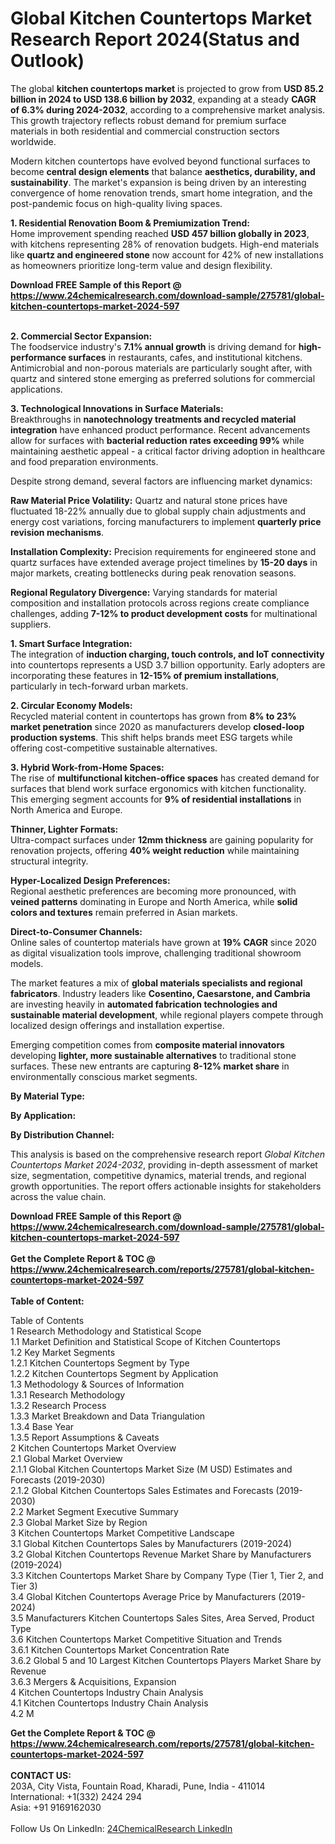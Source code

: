 <h1>Global Kitchen Countertops Market Research Report 2024(Status and Outlook)</h1><p>The global <strong>kitchen countertops market</strong> is projected to grow from <strong>USD 85.2 billion in 2024 to USD 138.6 billion by 2032</strong>, expanding at a steady <strong>CAGR of 6.3% during 2024-2032</strong>, according to a comprehensive market analysis. This growth trajectory reflects robust demand for premium surface materials in both residential and commercial construction sectors worldwide.</p><p>Modern kitchen countertops have evolved beyond functional surfaces to become <strong>central design elements</strong> that balance <strong>aesthetics, durability, and sustainability</strong>. The market's expansion is being driven by an interesting convergence of home renovation trends, smart home integration, and the post-pandemic focus on high-quality living spaces.</p><p><strong>1. Residential Renovation Boom &amp; Premiumization Trend:</strong><br>
Home improvement spending reached <strong>USD 457 billion globally in 2023</strong>, with kitchens representing 28% of renovation budgets. High-end materials like <strong>quartz and engineered stone</strong> now account for 42% of new installations as homeowners prioritize long-term value and design flexibility.</p><div><b>Download FREE Sample of this Report @ 
            <a href="https://www.24chemicalresearch.com/download-sample/275781/global-kitchen-countertops-market-2024-597">
            https://www.24chemicalresearch.com/download-sample/275781/global-kitchen-countertops-market-2024-597</a></b></div><br><p><strong>2. Commercial Sector Expansion:</strong><br>
The foodservice industry's <strong>7.1% annual growth</strong> is driving demand for <strong>high-performance surfaces</strong> in restaurants, cafes, and institutional kitchens. Antimicrobial and non-porous materials are particularly sought after, with quartz and sintered stone emerging as preferred solutions for commercial applications.</p><p><strong>3. Technological Innovations in Surface Materials:</strong><br>
Breakthroughs in <strong>nanotechnology treatments and recycled material integration</strong> have enhanced product performance. Recent advancements allow for surfaces with <strong>bacterial reduction rates exceeding 99%</strong> while maintaining aesthetic appeal - a critical factor driving adoption in healthcare and food preparation environments.</p><p>Despite strong demand, several factors are influencing market dynamics:</p><p><strong>Raw Material Price Volatility:</strong> Quartz and natural stone prices have fluctuated 18-22% annually due to global supply chain adjustments and energy cost variations, forcing manufacturers to implement <strong>quarterly price revision mechanisms</strong>.</p><p><strong>Installation Complexity:</strong> Precision requirements for engineered stone and quartz surfaces have extended average project timelines by <strong>15-20 days</strong> in major markets, creating bottlenecks during peak renovation seasons.</p><p><strong>Regional Regulatory Divergence:</strong> Varying standards for material composition and installation protocols across regions create compliance challenges, adding <strong>7-12% to product development costs</strong> for multinational suppliers.</p><p><strong>1. Smart Surface Integration:</strong><br>
The integration of <strong>induction charging, touch controls, and IoT connectivity</strong> into countertops represents a USD 3.7 billion opportunity. Early adopters are incorporating these features in <strong>12-15% of premium installations</strong>, particularly in tech-forward urban markets.</p><p><strong>2. Circular Economy Models:</strong><br>
Recycled material content in countertops has grown from <strong>8% to 23% market penetration</strong> since 2020 as manufacturers develop <strong>closed-loop production systems</strong>. This shift helps brands meet ESG targets while offering cost-competitive sustainable alternatives.</p><p><strong>3. Hybrid Work-from-Home Spaces:</strong><br>
The rise of <strong>multifunctional kitchen-office spaces</strong> has created demand for surfaces that blend work surface ergonomics with kitchen functionality. This emerging segment accounts for <strong>9% of residential installations</strong> in North America and Europe.</p><p><strong>Thinner, Lighter Formats:</strong><br>
    Ultra-compact surfaces under <strong>12mm thickness</strong> are gaining popularity for renovation projects, offering <strong>40% weight reduction</strong> while maintaining structural integrity.</p><p><strong>Hyper-Localized Design Preferences:</strong><br>
    Regional aesthetic preferences are becoming more pronounced, with <strong>veined patterns</strong> dominating in Europe and North America, while <strong>solid colors and textures</strong> remain preferred in Asian markets.</p><p><strong>Direct-to-Consumer Channels:</strong><br>
    Online sales of countertop materials have grown at <strong>19% CAGR</strong> since 2020 as digital visualization tools improve, challenging traditional showroom models.</p><p>The market features a mix of <strong>global materials specialists and regional fabricators</strong>. Industry leaders like <strong>Cosentino, Caesarstone, and Cambria</strong> are investing heavily in <strong>automated fabrication technologies and sustainable material development</strong>, while regional players compete through localized design offerings and installation expertise.</p><p>Emerging competition comes from <strong>composite material innovators</strong> developing <strong>lighter, more sustainable alternatives</strong> to traditional stone surfaces. These new entrants are capturing <strong>8-12% market share</strong> in environmentally conscious market segments.</p><p><strong>By Material Type:</strong></p><p><strong>By Application:</strong></p><p><strong>By Distribution Channel:</strong></p><p>This analysis is based on the comprehensive research report <em>Global Kitchen Countertops Market 2024-2032</em>, providing in-depth assessment of market size, segmentation, competitive dynamics, material trends, and regional growth opportunities. The report offers actionable insights for stakeholders across the value chain.</p><div><b>Download FREE Sample of this Report @ 
            <a href="https://www.24chemicalresearch.com/download-sample/275781/global-kitchen-countertops-market-2024-597">
            https://www.24chemicalresearch.com/download-sample/275781/global-kitchen-countertops-market-2024-597</a></b></div><br><div><b>Get the Complete Report & TOC @ 
            <a href="https://www.24chemicalresearch.com/reports/275781/global-kitchen-countertops-market-2024-597">
            https://www.24chemicalresearch.com/reports/275781/global-kitchen-countertops-market-2024-597</a></b></div><br>
            <b>Table of Content:</b><p>Table of Contents<br />
1 Research Methodology and Statistical Scope<br />
1.1 Market Definition and Statistical Scope of Kitchen Countertops<br />
1.2 Key Market Segments<br />
1.2.1 Kitchen Countertops Segment by Type<br />
1.2.2 Kitchen Countertops Segment by Application<br />
1.3 Methodology & Sources of Information<br />
1.3.1 Research Methodology<br />
1.3.2 Research Process<br />
1.3.3 Market Breakdown and Data Triangulation<br />
1.3.4 Base Year<br />
1.3.5 Report Assumptions & Caveats<br />
2 Kitchen Countertops Market Overview<br />
2.1 Global Market Overview<br />
2.1.1 Global Kitchen Countertops Market Size (M USD) Estimates and Forecasts (2019-2030)<br />
2.1.2 Global Kitchen Countertops Sales Estimates and Forecasts (2019-2030)<br />
2.2 Market Segment Executive Summary<br />
2.3 Global Market Size by Region<br />
3 Kitchen Countertops Market Competitive Landscape<br />
3.1 Global Kitchen Countertops Sales by Manufacturers (2019-2024)<br />
3.2 Global Kitchen Countertops Revenue Market Share by Manufacturers (2019-2024)<br />
3.3 Kitchen Countertops Market Share by Company Type (Tier 1, Tier 2, and Tier 3)<br />
3.4 Global Kitchen Countertops Average Price by Manufacturers (2019-2024)<br />
3.5 Manufacturers Kitchen Countertops Sales Sites, Area Served, Product Type<br />
3.6 Kitchen Countertops Market Competitive Situation and Trends<br />
3.6.1 Kitchen Countertops Market Concentration Rate<br />
3.6.2 Global 5 and 10 Largest Kitchen Countertops Players Market Share by Revenue<br />
3.6.3 Mergers & Acquisitions, Expansion<br />
4 Kitchen Countertops Industry Chain Analysis<br />
4.1 Kitchen Countertops Industry Chain Analysis<br />
4.2 M</p><div><b>Get the Complete Report & TOC @ 
            <a href="https://www.24chemicalresearch.com/reports/275781/global-kitchen-countertops-market-2024-597">
            https://www.24chemicalresearch.com/reports/275781/global-kitchen-countertops-market-2024-597</a></b></div><br><b>CONTACT US:</b><br>
            203A, City Vista, Fountain Road, Kharadi, Pune, India - 411014<br>
            International: +1(332) 2424 294<br>
            Asia: +91 9169162030 <br><br>
            Follow Us On LinkedIn: <a href="https://www.linkedin.com/company/24chemicalresearch/">24ChemicalResearch LinkedIn</a>